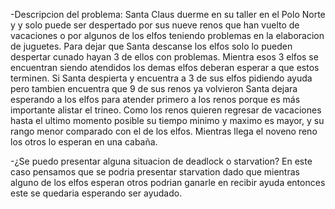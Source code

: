 -Descripcion del problema:
Santa Claus duerme en su taller en el Polo Norte y y solo puede ser despertado por sus nueve renos que han vuelto de vacaciones o por algunos de los elfos teniendo problemas en la elaboracion de juguetes. Para dejar que Santa descanse los elfos solo lo pueden despertar cunado hayan 3 de ellos con problemas. Mientra esos 3 elfos se encuentran siendo atendidos los demas elfos deberan esperar a que estos terminen. Si Santa despierta y encuentra a 3 de sus elfos pidiendo ayuda pero tambien encuentra que 9 de sus renos ya volvieron Santa dejara esperando a los elfos para atender primero a los renos porque es más importante alistar el trineo. Como los renos quieren regresar de vacaciones hasta el ultimo momento posible su tiempo minimo y maximo es mayor, y su rango menor comparado con el de los elfos. Mientras llega el noveno reno los otros lo esperan en una cabaña.



-¿Se puedo presentar alguna situacion de deadlock o starvation?
En este caso pensamos que se podria presentar starvation dado que mientras alguno de los elfos esperan otros podrian ganarle en recibir ayuda entonces este se quedaria esperando ser ayudado.


